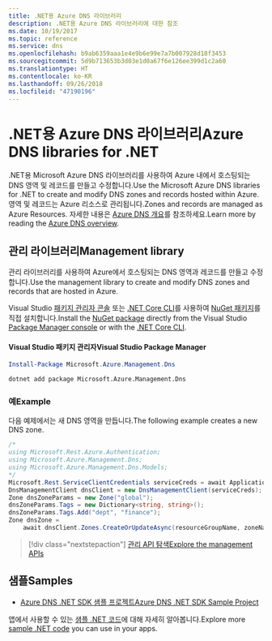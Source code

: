```yaml
---
title: .NET용 Azure DNS 라이브러리
description: .NET용 Azure DNS 라이브러리에 대한 참조
ms.date: 10/19/2017
ms.topic: reference
ms.service: dns
ms.openlocfilehash: b9ab6359aaa1e4e9b6e99e7a7b007928d18f3453
ms.sourcegitcommit: 5d9b713653b3d03e1d0a67f6e126ee399d1c2a60
ms.translationtype: HT
ms.contentlocale: ko-KR
ms.lasthandoff: 09/26/2018
ms.locfileid: "47190196"
---
```

# <a name="azure-dns-libraries-for-net"></a><span data-ttu-id="7e92a-103">.NET용 Azure DNS 라이브러리</span><span class="sxs-lookup"><span data-stu-id="7e92a-103">Azure DNS libraries for .NET</span></span>

<span data-ttu-id="7e92a-104">.NET용 Microsoft Azure DNS 라이브러리를 사용하여 Azure 내에서 호스팅되는 DNS 영역 및 레코드를 만들고 수정합니다.</span><span class="sxs-lookup"><span data-stu-id="7e92a-104">Use the Microsoft Azure DNS libraries for .NET to create and modify DNS zones and records hosted within Azure.</span></span> <span data-ttu-id="7e92a-105">영역 및 레코드는 Azure 리소스로 관리됩니다.</span><span class="sxs-lookup"><span data-stu-id="7e92a-105">Zones and records are managed as Azure Resources.</span></span> <span data-ttu-id="7e92a-106">자세한 내용은 [Azure DNS 개요](/azure/dns/dns-overview)를 참조하세요.</span><span class="sxs-lookup"><span data-stu-id="7e92a-106">Learn more by reading the [Azure DNS overview](/azure/dns/dns-overview).</span></span>

## <a name="management-library"></a><span data-ttu-id="7e92a-107">관리 라이브러리</span><span class="sxs-lookup"><span data-stu-id="7e92a-107">Management library</span></span>

<span data-ttu-id="7e92a-108">관리 라이브러리를 사용하여 Azure에서 호스팅되는 DNS 영역과 레코드를 만들고 수정합니다.</span><span class="sxs-lookup"><span data-stu-id="7e92a-108">Use the management library to create and modify DNS zones and records that are hosted in Azure.</span></span>

<span data-ttu-id="7e92a-109">Visual Studio [패키지 관리자 콘솔][PackageManager] 또는 [.NET Core CLI][DotNetCLI]를 사용하여 [NuGet 패키지](https://www.nuget.org/packages/Microsoft.Azure.Management.Dns)를 직접 설치합니다.</span><span class="sxs-lookup"><span data-stu-id="7e92a-109">Install the [NuGet package](https://www.nuget.org/packages/Microsoft.Azure.Management.Dns) directly from the Visual Studio [Package Manager console][PackageManager] or with the [.NET Core CLI][DotNetCLI].</span></span>

#### <a name="visual-studio-package-manager"></a><span data-ttu-id="7e92a-110">Visual Studio 패키지 관리자</span><span class="sxs-lookup"><span data-stu-id="7e92a-110">Visual Studio Package Manager</span></span>

```powershell
Install-Package Microsoft.Azure.Management.Dns
```

```bash
dotnet add package Microsoft.Azure.Management.Dns
```

### <a name="example"></a><span data-ttu-id="7e92a-111">예</span><span class="sxs-lookup"><span data-stu-id="7e92a-111">Example</span></span>

<span data-ttu-id="7e92a-112">다음 예제에서는 새 DNS 영역을 만듭니다.</span><span class="sxs-lookup"><span data-stu-id="7e92a-112">The following example creates a new DNS zone.</span></span>

```csharp
/*
using Microsoft.Rest.Azure.Authentication;
using Microsoft.Azure.Management.Dns;
using Microsoft.Azure.Management.Dns.Models;
*/
Microsoft.Rest.ServiceClientCredentials serviceCreds = await ApplicationTokenProvider.LoginSilentAsync(tenantId, clientId, secret);
DnsManagementClient dnsClient = new DnsManagementClient(serviceCreds);            
Zone dnsZoneParams = new Zone("global");
dnsZoneParams.Tags = new Dictionary<string, string>();
dnsZoneParams.Tags.Add("dept", "finance");
Zone dnsZone =
    await dnsClient.Zones.CreateOrUpdateAsync(resourceGroupName, zoneName, dnsZoneParams, null, "*");
```

> [!div class="nextstepaction"]
> [<span data-ttu-id="7e92a-113">관리 API 탐색</span><span class="sxs-lookup"><span data-stu-id="7e92a-113">Explore the management APIs</span></span>](/dotnet/api/overview/azure/dns/management)

## <a name="samples"></a><span data-ttu-id="7e92a-114">샘플</span><span class="sxs-lookup"><span data-stu-id="7e92a-114">Samples</span></span>

* [<span data-ttu-id="7e92a-115">Azure DNS .NET SDK 샘플 프로젝트</span><span class="sxs-lookup"><span data-stu-id="7e92a-115">Azure DNS .NET SDK Sample Project</span></span>](https://www.microsoft.com/download/details.aspx?id=47268)

<span data-ttu-id="7e92a-116">앱에서 사용할 수 있는 [샘플 .NET 코드](https://azure.microsoft.com/resources/samples/?platform=dotnet)에 대해 자세히 알아봅니다.</span><span class="sxs-lookup"><span data-stu-id="7e92a-116">Explore more [sample .NET code](https://azure.microsoft.com/resources/samples/?platform=dotnet) you can use in your apps.</span></span>

[PackageManager]: https://docs.microsoft.com/nuget/tools/package-manager-console
[DotNetCLI]: https://docs.microsoft.com/dotnet/core/tools/dotnet-add-package
